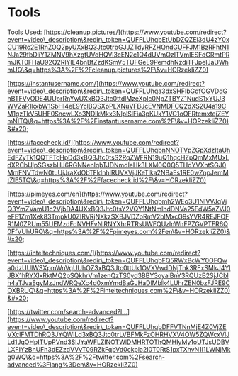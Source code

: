 # Tools





Tools Used: [https://cleanup.pictures/](https://www.youtube.com/redirect?event=video\_description\&redir\_token=QUFFLUhqbEtUbDZQZEl3dU4zY0xCU19Rc2E1RnZOQ2pyUXxBQ3Jtc0trbGJJZTdyRFZHQndGUFFJM1BzRFhtN1NJa29fbDliY1ZMNV9hXzgtUVdHQVl3cEN2c1Q4dUVmQzlTVmlESFdGRmtPRmJKT0FHaU92Q2RlYlE4bnBfZzdKSmV5TUFGeE9PemdhNzdiTFJpelJaUWhmUQ\&q=https%3A%2F%2Fcleanup.pictures%2F\&v=HORzekIiZZ0)

&#x20;[https://instantusername.com/](https://www.youtube.com/redirect?event=video\_description\&redir\_token=QUFFLUhqa3dxSHFIbGdfOGVDdGhBTFVyODE4UUprRnYwUXxBQ3Jtc0ttdlMzeXpIc0NpZTBYZ1NudS1xYUJ3WVZaR1kxbW1SbHI4eE9YclBQSXpPLXNuVFBJcEVNMDFCQ2dXS2U4a19CM1gzTkV5UHF0SncwLXo3NDlkMkx3NlplSlFia3pKUkY1VG1oOFRtemxtejZEYmNITQ\&q=https%3A%2F%2Finstantusername.com%2F\&v=HORzekIiZZ0)&#x20;

[https://facecheck.id/](https://www.youtube.com/redirect?event=video\_description\&redir\_token=QUFFLUhqbnNNOTVpZGpXdzItaUhEdFZyTk1QQTFTcHpDd3xBQ3Jtc0tsS2RqZWFRN19uQ1hqcHZpQmMxMUxLdXRCbUlpSGszbHJ6RGNNenlqbTJDNmdleHk3LXM0Q0Q5THdYVXhtSGJ0MmFNVTdwN0tuUjJraXdObTFldnhIRUVXVjJKeTlka2NBaEs1RE0wZnpJemMtZlE5TQ\&q=https%3A%2F%2Ffacecheck.id%2F\&v=HORzekIiZZ0)

&#x20;[https://pimeyes.com/en](https://www.youtube.com/redirect?event=video\_description\&redir\_token=QUFFLUhqbmh2WEo3U1NIVVJqVjQ3YmZVamU1c2VjbDA4UXxBQ3Jtc0tsY2VQY1NtNmlhdDNVa25EdW5aZVJ0eFE1Zm1Xek83TmpkU0ZIRVRjNXkzSXBJVDZoRmV2blMxcG9sYVR4REJFOFR1M0ZRUm55UEMzdFdNVHFvNlRNYXhrRTRsUWFQUzlnWnFPZGVPTFR6Q0FfVUhURQ\&q=https%3A%2F%2Fpimeyes.com%2Fen\&v=HORzekIiZZ0)&#x20;

[https://inteltechniques.com/](https://www.youtube.com/redirect?event=video\_description\&redir\_token=QUFFLUhqbFQ5RWxBcWY0OFQwa0dzUUlWSXpmWnVqUUhOZ3xBQ3Jtc0ttUk1OVXVwdDNjTnk3RExSMkJ4YlJBX1hRYXIxRktMQ2pSQkhrVm1zenQzTS0yd3BBY3oyalBnY3RQUzB2SjJCblh4aTJvaEgyMzJndWRQeXc4d0xmYmdBaGJHaDlMblk4LUhrZEN0bzFJRE9COXBRUQ\&q=https%3A%2F%2Finteltechniques.com%2F\&v=HORzekIiZZ0)&#x20;

[https://twitter.com/search-advanced?l...](https://www.youtube.com/redirect?event=video\_description\&redir\_token=QUFFLUhqbDFFVTNnMjE4Z0VjZEVXclFMTDhRQ3JYQWlLd3xBQ3Jtc0trLVBFMkFzOHRHVXV4OW5ZQWcxVlJLd1JqOHpITUpPVnd3SlJYaWFLZlNOTWlDMHRTOThQMHIyMy1oUTJsUDBVLXFIYzBnUFh3dEZzdVVvT09RZkFqbVd0ckpia2I0T0RtS1pxTXhvN1l1LWNjMkg0WQ\&q=https%3A%2F%2Ftwitter.com%2Fsearch-advanced%3Flang%3Den\&v=HORzekIiZZ0)
